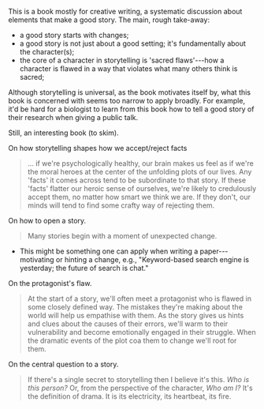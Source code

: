 <!-- 2023-science-of-storytelling -->

This is a book mostly for creative writing, a systematic discussion about elements that make a good story. The main, rough take-away:
* a good story starts with changes;
* a good story is not just about a good setting; it's fundamentally about the character(s);
* the core of a character in storytelling is 'sacred flaws'---how a character is flawed in a way that violates what many others think is sacred;

Although storytelling is universal, as the book motivates itself by, what this book is concerned with seems too narrow to apply broadly. For example, it'd be hard for a biologist to learn from this book how to tell a good story of their research when giving a public talk.

Still, an interesting book (to skim).

On how storytelling shapes how we accept/reject facts
> ... if we're psychologically healthy, our brain makes us feel as if we're the moral heroes at the center of the unfolding plots of our lives. Any 'facts' it comes across tend to be subordinate to that story. If these 'facts' flatter our heroic sense of ourselves, we're likely to credulously accept them, no matter how smart we think we are. If they don't, our minds will tend to find some crafty way of rejecting them.

On how to open a story.
> Many stories begin with a moment of unexpected change.

* This might be something one can apply when writing a paper---motivating or hinting a change, e.g., "Keyword-based search engine is yesterday; the future of search is chat."

On the protagonist's flaw.
> At the start of a story, we'll often meet a protagonist who is flawed in some closely defined way. The mistakes they're making about the world will help us empathise with them. As the story gives us hints and clues about the causes of their errors, we'll warm to their vulnerability and become emotionally engaged in their struggle. When the dramatic events of the plot coa them to change we'll root for them.

On the central question to a story.
> If there's a single secret to storytelling then I believe it's this. *Who is this person?* Or, from the perspective of the character, *Who am I?* It's the definition of drama. It is its electricity, its heartbeat, its fire.